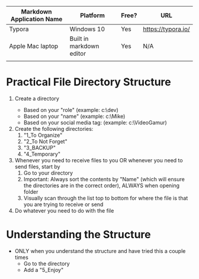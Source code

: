 | Markdown Application Name | Platform                 | Free? | URL                |
| ------------------------- | ------------------------ | ----- | ------------------ |
| Typora                    | Windows 10               | Yes   | https://typora.io/ |
| Apple Mac laptop          | Built in markdown editor | Yes   | N/A                |
|                           |                          |       |                    |

# Practical File Directory Structure

1. Create a <root> directory
   - Based on your "role" (example: c:\dev)
   - Based on your "name" (example: c:\Mike)
   - Based on your social media tag: (example: c:\VideoGamur)
2. Create the following directories:
   1. "1_To Organize"
   2. "2_To Not Forget"
   3. "3_BACKUP"
   4. "4_Temporary"
3. Whenever you need  to receive files to you OR whenever you need to send files, start by
   1. Go to your <root> directory
   2. Important: Always sort the contents by "Name" (which will ensure the directories are in the correct order), ALWAYS when opening folder
   3. Visually scan through the list top to bottom for where the file is that you are trying to receive or send
4. Do whatever you need to do with the file

# Understanding the Structure

- ONLY when you understand the structure and have tried this a couple times
  - Go to the <root> directory
  - Add a "5_Enjoy"
